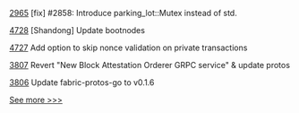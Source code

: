 
[2965](https://github.com/hyperledger/iroha/pull/2965) [fix] #2858: Introduce parking_lot::Mutex instead of std.

[4728](https://github.com/hyperledger/besu/pull/4728) [Shandong] Update bootnodes

[4727](https://github.com/hyperledger/besu/pull/4727) Add option to skip nonce validation on private transactions

[3807](https://github.com/hyperledger/fabric/pull/3807) Revert "New Block Attestation Orderer GRPC service" & update protos

[3806](https://github.com/hyperledger/fabric/pull/3806) Update fabric-protos-go to v0.1.6


[See more >>>](https://start-here.hyperledger.org/pull-requests)
